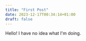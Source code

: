 ```yaml
---
title: "First Post"
date: 2023-12-17T00:34:14+01:00
draft: false
---
```


Hello! I have no idea what I'm doing.
